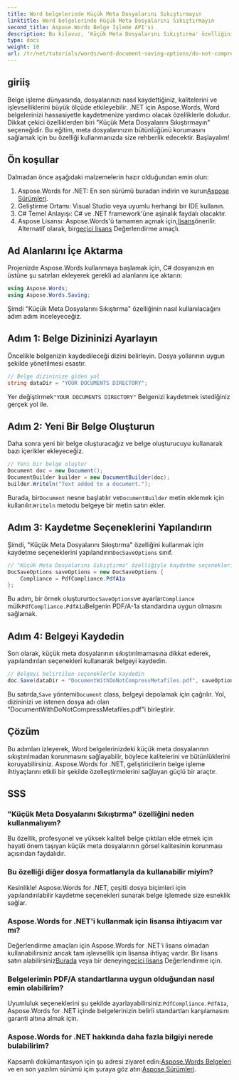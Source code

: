 ```yaml
---
title: Word belgelerinde Küçük Meta Dosyalarını Sıkıştırmayın
linktitle: Word belgelerinde Küçük Meta Dosyalarını Sıkıştırmayın
second_title: Aspose.Words Belge İşleme API'si
description: Bu kılavuz, 'Küçük Meta Dosyalarını Sıkıştırma' özelliğinin kullanım sürecini adım adım anlatarak, belgelerinizin kaydetme işlemi boyunca bütünlüğünü ve kalitesini korumasını sağlar.
type: docs
weight: 10
url: /tr/net/tutorials/words/word-document-saving-options/do-not-compress-small-metafiles-word-documents/
---
```

## giriiş

Belge işleme dünyasında, dosyalarınızı nasıl kaydettiğiniz, kalitelerini ve işlevselliklerini büyük ölçüde etkileyebilir. .NET için Aspose.Words, Word belgelerinizi hassasiyetle kaydetmenize yardımcı olacak özelliklerle doludur. Dikkat çekici özelliklerden biri "Küçük Meta Dosyalarını Sıkıştırmayın" seçeneğidir. Bu eğitim, meta dosyalarınızın bütünlüğünü korumasını sağlamak için bu özelliği kullanmanızda size rehberlik edecektir. Başlayalım!

## Ön koşullar

Dalmadan önce aşağıdaki malzemelerin hazır olduğundan emin olun:

1.  Aspose.Words for .NET: En son sürümü buradan indirin ve kurun[Aspose Sürümleri](https://releases.aspose.com/words/net/).
2. Geliştirme Ortamı: Visual Studio veya uyumlu herhangi bir IDE kullanın.
3. C# Temel Anlayışı: C# ve .NET framework'üne aşinalık faydalı olacaktır.
4.  Aspose Lisansı: Aspose.Words'ü tamamen açmak için,[lisans](https://purchase.aspose.com/buy)önerilir. Alternatif olarak, bir[geçici lisans](https://purchase.aspose.com/temporary-license/) Değerlendirme amaçlı.

## Ad Alanlarını İçe Aktarma

Projenizde Aspose.Words kullanmaya başlamak için, C# dosyanızın en üstüne şu satırları ekleyerek gerekli ad alanlarını içe aktarın:

```csharp
using Aspose.Words;
using Aspose.Words.Saving;
```

Şimdi "Küçük Meta Dosyalarını Sıkıştırma" özelliğinin nasıl kullanılacağını adım adım inceleyeceğiz.

## Adım 1: Belge Dizininizi Ayarlayın

Öncelikle belgenizin kaydedileceği dizini belirleyin. Dosya yollarının uygun şekilde yönetilmesi esastır.

```csharp
// Belge dizininize giden yol
string dataDir = "YOUR DOCUMENTS DIRECTORY";
```

 Yer değiştirmek`"YOUR DOCUMENTS DIRECTORY"` Belgenizi kaydetmek istediğiniz gerçek yol ile.

## Adım 2: Yeni Bir Belge Oluşturun

Daha sonra yeni bir belge oluşturacağız ve belge oluşturucuyu kullanarak bazı içerikler ekleyeceğiz.

```csharp
// Yeni bir belge oluştur
Document doc = new Document();
DocumentBuilder builder = new DocumentBuilder(doc);
builder.Writeln("Text added to a document.");
```

 Burada, bir`Document` nesne başlatılır ve`DocumentBuilder` metin eklemek için kullanılır.`Writeln` metodu belgeye bir metin satırı ekler.

## Adım 3: Kaydetme Seçeneklerini Yapılandırın

 Şimdi, "Küçük Meta Dosyalarını Sıkıştırma" özelliğini kullanmak için kaydetme seçeneklerini yapılandırın`DocSaveOptions` sınıf.

```csharp
// "Küçük Meta Dosyalarını Sıkıştırma" özelliğiyle kaydetme seçeneklerini yapılandırın
DocSaveOptions saveOptions = new DocSaveOptions {
    Compliance = PdfCompliance.PdfA1a
};
```

 Bu adım, bir örnek oluşturur`DocSaveOptions`ve ayarlar`Compliance` mülk`PdfCompliance.PdfA1a`Belgenin PDF/A-1a standardına uygun olmasını sağlamak.

## Adım 4: Belgeyi Kaydedin

Son olarak, küçük meta dosyalarının sıkıştırılmamasına dikkat ederek, yapılandırılan seçenekleri kullanarak belgeyi kaydedin.

```csharp
// Belgeyi belirtilen seçeneklerle kaydedin
doc.Save(dataDir + "DocumentWithDoNotCompressMetafiles.pdf", saveOptions);
```

 Bu satırda,`Save` yöntemi`Document` class, belgeyi depolamak için çağrılır. Yol, dizininizi ve istenen dosya adı olan "DocumentWithDoNotCompressMetafiles.pdf"i birleştirir.

## Çözüm

Bu adımları izleyerek, Word belgelerinizdeki küçük meta dosyalarının sıkıştırılmadan korunmasını sağlayabilir, böylece kalitelerini ve bütünlüklerini koruyabilirsiniz. Aspose.Words for .NET, geliştiricilerin belge işleme ihtiyaçlarını etkili bir şekilde özelleştirmelerini sağlayan güçlü bir araçtır.

## SSS

### "Küçük Meta Dosyalarını Sıkıştırma" özelliğini neden kullanmalıyım?

Bu özellik, profesyonel ve yüksek kaliteli belge çıktıları elde etmek için hayati önem taşıyan küçük meta dosyalarının görsel kalitesinin korunması açısından faydalıdır.

### Bu özelliği diğer dosya formatlarıyla da kullanabilir miyim?

Kesinlikle! Aspose.Words for .NET, çeşitli dosya biçimleri için yapılandırılabilir kaydetme seçenekleri sunarak belge işlemede size esneklik sağlar.

### Aspose.Words for .NET'i kullanmak için lisansa ihtiyacım var mı?

 Değerlendirme amaçları için Aspose.Words for .NET'i lisans olmadan kullanabilirsiniz ancak tam işlevsellik için lisansa ihtiyaç vardır. Bir lisans satın alabilirsiniz[Burada](https://purchase.aspose.com/buy) veya bir deneyin[geçici lisans](https://purchase.aspose.com/temporary-license/) Değerlendirme için.

### Belgelerimin PDF/A standartlarına uygun olduğundan nasıl emin olabilirim?

 Uyumluluk seçeneklerini şu şekilde ayarlayabilirsiniz:`PdfCompliance.PdfA1a`, Aspose.Words for .NET içinde belgelerinizin belirli standartları karşılamasını garanti altına almak için.

### Aspose.Words for .NET hakkında daha fazla bilgiyi nerede bulabilirim?

 Kapsamlı dokümantasyon için şu adresi ziyaret edin:[Aspose.Words Belgeleri](https://reference.aspose.com/words/net/) ve en son yazılım sürümü için şuraya göz atın:[Aspose Sürümleri](https://releases.aspose.com/words/net/).